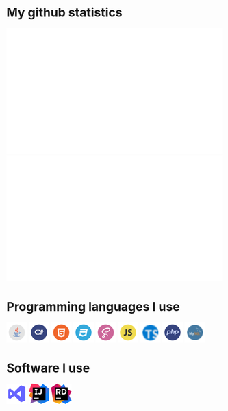 # My github statistics
![](https://raw.githubusercontent.com/ElwynVdb/github-stats/master/generated/overview.svg#gh-dark-mode-only)
![](https://raw.githubusercontent.com/ElwynVdb/github-stats/master/generated/languages.svg#gh-dark-mode-only)
# Programming languages I use

![JAVA](./images/icons/java.png "Java")
![CSharp](./images/icons/csharp.png "CSharp")
![HTML5](./images/icons/html5.png "HTML5")
![CSS3](./images/icons/css3.png "CSS3")
![SCSS](./images/icons/scss.png "SCSS")
![JS](./images/icons/javascript.png "Javascript")
![TS](./images/icons/typescript.png "Typescript")
![PHP](./images/icons/php.png "PHP")
![MySQL](./images/icons/mysql.png "MySQL")

# Software I use
![Visual Studio Code](./images/icons/visualstudio.png "Visual Studio")
![Intellij IDEA](./images/icons/intellijidea.png "Intellij IDEA") 
![Intellij Rider](./images/icons/intellijrider.png "Intellij Rider") 
